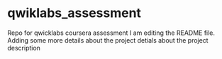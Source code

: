 # qwiklabs_assessment
Repo for qwicklabs coursera assessment
I am editing the README file. Adding some more details about the project detials about the project description
